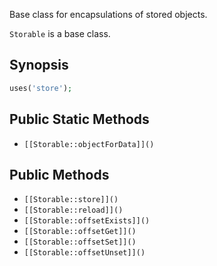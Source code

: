 Base class for encapsulations of stored objects.

`Storable` is a base class.

## Synopsis

```php
uses('store');
```

## Public Static Methods

* `[[Storable::objectForData]]()`

## Public Methods

* `[[Storable::store]]()`
* `[[Storable::reload]]()`
* `[[Storable::offsetExists]]()`
* `[[Storable::offsetGet]]()`
* `[[Storable::offsetSet]]()`
* `[[Storable::offsetUnset]]()`

